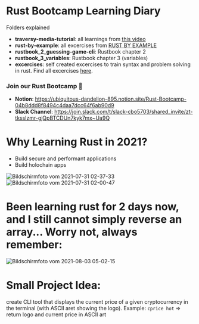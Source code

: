 # Rust Bootcamp Learning Diary

Folders explained
- **traversy-media-tutorial**: all learnings from [this video](https://www.youtube.com/watch?v=zF34dRivLOw)
- **rust-by-example**: all excercises from [RUST BY EXAMPLE](https://doc.rust-lang.org/rust-by-example/)
- **rustbook_2_guessing-game-cli**: Rustbook chapter 2
- **rustbook_3_variables**: Rustbook chapter 3 (variables)
- **excercises**: self created excercises to train syntax and problem solving in rust. Find all excercises [here](https://ubiquitous-dandelion-895.notion.site/Session-2-7-8-2021-8-16h-UTC-Rustlings-and-Excercises-dad6c1e3dd3445d49d94de7893587cc3).

### Join our Rust Bootcamp 🚀
- **Notion**: https://ubiquitous-dandelion-895.notion.site/Rust-Bootcamp-04b8ddd8f8494c4daa7dcc64f6ab90d9
- **Slack Channel**: https://join.slack.com/t/slack-cbo5703/shared_invite/zt-tksslzmr-gjQpBTCDUn7kyk7mx~Ua9Q

# Why Learning Rust in 2021?
- Build secure and performant applications
- Build holochain apps

![Bildschirmfoto vom 2021-07-31 02-37-33](https://user-images.githubusercontent.com/44790691/127734954-5d6d6086-5222-47f0-981c-d7158b89d4ae.png)
![Bildschirmfoto vom 2021-07-31 02-00-47](https://user-images.githubusercontent.com/44790691/127734962-fc37340d-7b3d-486f-8a4f-ee668ea56a3d.png)

# Been learning rust for 2 days now, and I still cannot simply reverse an array... Worry not, always remember:
![Bildschirmfoto vom 2021-08-03 05-02-15](https://user-images.githubusercontent.com/44790691/127950942-0a2dcb44-a824-4d8a-b362-cd09343ea9aa.png)

# Small Project Idea:
create CLI tool that displays the current price of a given cryptocurrency in the terminal (with ASCII aret showing the logo). Example: `cprice hot` => return logo and current price in ASCII art


